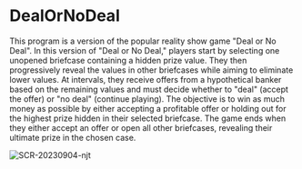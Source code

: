# DealOrNoDeal
This program is a version of the popular reality show game "Deal or No Deal". In this version of "Deal or No Deal," players start by selecting one unopened briefcase containing a hidden prize value. They then progressively reveal the values in other briefcases while aiming to eliminate lower values. At intervals, they receive offers from a hypothetical banker based on the remaining values and must decide whether to "deal" (accept the offer) or "no deal" (continue playing). The objective is to win as much money as possible by either accepting a profitable offer or holding out for the highest prize hidden in their selected briefcase. The game ends when they either accept an offer or open all other briefcases, revealing their ultimate prize in the chosen case. 


![SCR-20230904-njt](https://github.com/rajshah6/DealOrNoDeal/assets/95878543/aa1d5d94-39bf-4f93-96b2-1180b7d34828)
